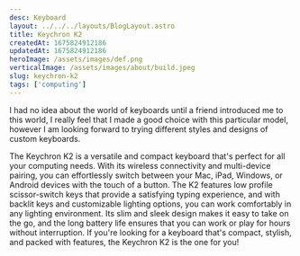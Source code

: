 ```yaml
---
desc: Keyboard
layout: ../../../layouts/BlogLayout.astro
title: Keychron K2
createdAt: 1675824912186
updatedAt: 1675824912186
heroImage: /assets/images/def.png
verticalImage: /assets/images/about/build.jpeg
slug: keychron-k2
tags: ['computing']
---
```


I had no idea about the world of keyboards until a friend introduced me to this world, I really feel that I made a good choice with this particular model, however I am looking forward to trying different styles and designs of custom keyboards.

The Keychron K2 is a versatile and compact keyboard that's perfect for all your computing needs. With its wireless connectivity and multi-device pairing, you can effortlessly switch between your Mac, iPad, Windows, or Android devices with the touch of a button. The K2 features low profile scissor-switch keys that provide a satisfying typing experience, and with backlit keys and customizable lighting options, you can work comfortably in any lighting environment. Its slim and sleek design makes it easy to take on the go, and the long battery life ensures that you can work or play for hours without interruption. If you're looking for a keyboard that's compact, stylish, and packed with features, the Keychron K2 is the one for you!

